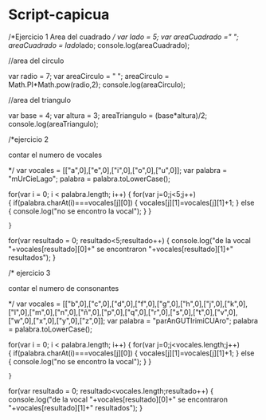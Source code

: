 # Script-capicua
/*Ejercicio 1
Area del cuadrado
*/
var lado = 5;
var areaCuadrado =" ";
areaCuadrado = lado*lado;
console.log(areaCuadrado);

//area del circulo

var radio = 7;
var areaCirculo = " ";
areaCirculo = Math.PI*Math.pow(radio,2);
console.log(areaCirculo);

//area del triangulo

var base = 4;
var altura = 3;
areaTriangulo = (base*altura)/2;
console.log(areaTriangulo);

/*ejercicio 2

contar el numero de vocales 

*/
var vocales = [["a",0],["e",0],["i",0],["o",0],["u",0]];
var palabra = "mUrCieLago";
palabra = palabra.toLowerCase();	

for(var i = 0; i < palabra.length; i++)
	{
	for(var j=0;j<5;j++)	
		{
		if(palabra.charAt(i)===vocales[j][0])
			{
			vocales[j][1]=vocales[j][1]+1;
			}
		else
			{
			console.log("no se encontro la vocal");	
			}
		}

	}
for(var resultado = 0; resultado<5;resultado++)
	{
	console.log("de la vocal "+vocales[resultado][0]+" se encontraron "+vocales[resultado][1]+" resultados");
	}

/* ejercicio 3

contar el numero de consonantes

*/
var vocales = [["b",0],["c",0],["d",0],["f",0],["g",0],["h",0],["j",0],["k",0],["l",0],["m",0],["n",0],["ñ",0],["p",0],["q",0],["r",0],["s",0],["t",0],["v",0],["w",0],["x",0],["y",0],["z",0]];
var palabra = "parAnGUTIrimiCUAro";
palabra = palabra.toLowerCase();	

for(var i = 0; i < palabra.length; i++)
	{
	for(var j=0;j<vocales.length;j++)	
		{
		if(palabra.charAt(i)===vocales[j][0])
			{
			vocales[j][1]=vocales[j][1]+1;
			}
		else
			{
			console.log("no se encontro la vocal");	
			}
		}

	}
for(var resultado = 0; resultado<vocales.length;resultado++)
	{
	console.log("de la vocal "+vocales[resultado][0]+" se encontraron "+vocales[resultado][1]+" resultados");
	}
